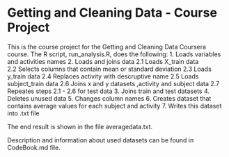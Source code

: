 # Getting and Cleaning Data - Course Project 

This is the course project for the Getting and Cleaning Data Coursera course. The R script, run_analysis.R, does the following: 
	1. Loads variables and activities names 
	2. Loads and joins data 
		2.1 Loads X_train data  
		2.2 Selects columns that contain mean or standard deviation 
		2.3 Loads y_train data 
		2.4 Replaces activity with descruptive name 
		2.5 Loads subject_train data 
		2.6 Joins x and y datasets ,activity and subject data 
		2.7 Repeates steps 2.1 - 2.6 for test data 
	3. Joins train and test datasets 
	4. Deletes unused data 
	5. Changes column names 
	6. Creates dataset that contains average values for each subject and activity 
	7. Writes this dataset into .txt file 

The end result is shown in the file averagedata.txt. 

Description and information about used datasets can be found in CodeBook.md file. 